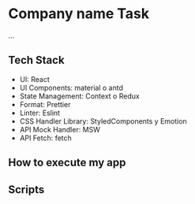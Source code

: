 # Company name Task

...


## Tech Stack 

- UI: React
- UI Components: material o antd
- State Management: Context o Redux
- Format: Prettier
- Linter: Eslint
- CSS Handler Library: StyledComponents y Emotion
- API Mock Handler: MSW
- API Fetch: fetch

## How to execute my app


## Scripts